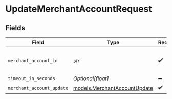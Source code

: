 # UpdateMerchantAccountRequest


## Fields

| Field                                                              | Type                                                               | Required                                                           | Description                                                        | Example                                                            |
| ------------------------------------------------------------------ | ------------------------------------------------------------------ | ------------------------------------------------------------------ | ------------------------------------------------------------------ | ------------------------------------------------------------------ |
| `merchant_account_id`                                              | *str*                                                              | :heavy_check_mark:                                                 | The ID of the merchant account                                     | merchant-12345                                                     |
| `timeout_in_seconds`                                               | *Optional[float]*                                                  | :heavy_minus_sign:                                                 | N/A                                                                |                                                                    |
| `merchant_account_update`                                          | [models.MerchantAccountUpdate](../models/merchantaccountupdate.md) | :heavy_check_mark:                                                 | N/A                                                                |                                                                    |
